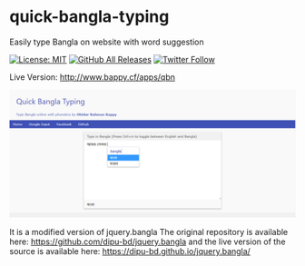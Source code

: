 # quick-bangla-typing
Easily type Bangla on website with word suggestion

[![License: MIT](https://img.shields.io/badge/License-MIT-yellow.svg)](https://github.com/ohidurbappy/quick-bangla-typing/blob/master/LICENSE)
[![GitHub All Releases](https://img.shields.io/github/downloads/atom/atom/total.svg)](https://github.com/ohidurbappy/quick-bangla-typing)
[![Twitter Follow](https://img.shields.io/twitter/follow/espadrine.svg?label=Follow&style=social)](https://twitter.com/ohidurbappy)

Live Version:
http://www.bappy.cf/apps/qbn

<img src="screenshot.png"/>


It is a modified version of jquery.bangla
The original repository is available here:
https://github.com/dipu-bd/jquery.bangla
and the live version of the source is available here:
https://dipu-bd.github.io/jquery.bangla/
